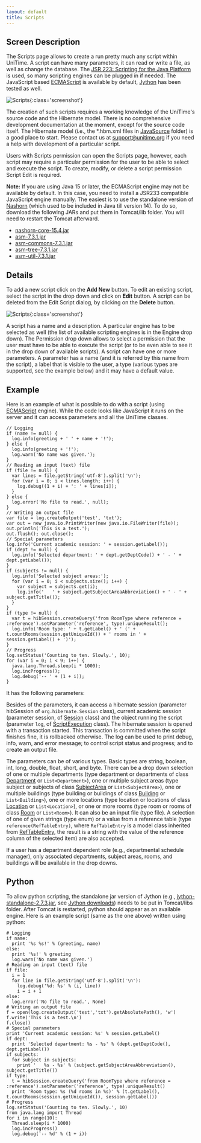 ```yaml
---
layout: default
title: Scripts
---
```



## Screen Description

The Scripts page allows to create a run pretty much any script within UniTime. A script can have many parameters, it can read or write a file, as well as change the database. The [JSR 223: Scripting for the Java Platform](http://docs.oracle.com/javase/6/docs/technotes/guides/scripting/) is used, so many scripting engines can be plugged in if needed. The JavaScript based [ECMAScript](https://en.wikipedia.org/wiki/ECMAScript) is available by default, [Jython](https://jython.readthedocs.io/en/latest/JythonAndJavaIntegration) has been tested as well.

![Scripts](images/scripts-1.png){:class='screenshot'}

The creation of such scripts requires a working knowledge of the UniTime's source code and the Hibernate model. There is no comprehensive development documentation at the moment, except for the source code itself. The Hibernate model (i.e., the *.hbm.xml files in [JavaSource](https://github.com/UniTime/unitime/tree/master/JavaSource) folder) is a good place to start. Please contact us at [support@unitime.org](mailto:support@unitime.org) if you need a help with development of a particular script.

Users with Scripts permission can open the Scripts page, however, each script may require a particular permission for the user to be able to select and execute the script. To create, modify, or delete a script permission Script Edit is required.

**Note:** If you are using Java 15 or later, the ECMAScript engine may not be available by default. In this case, you need to install a JSR233 compatible JavaScript engine manually. The easiest is to use the standalone version of [Nashorn](https://github.com/openjdk/nashorn) (which used to be included in Java till version 14). To do so, download the following JARs and put them in Tomcat/lib folder. You will need to restart the Tomcat afterward.

* [nashorn-core-15.4.jar](https://repo1.maven.org/maven2/org/openjdk/nashorn/nashorn-core/15.4/nashorn-core-15.4.jar)
* [asm-7.3.1.jar](https://repo1.maven.org/maven2/org/ow2/asm/asm/7.3.1/asm-7.3.1.jar)
* [asm-commons-7.3.1.jar](https://repo1.maven.org/maven2/org/ow2/asm/asm-commons/7.3.1/asm-commons-7.3.1.jar)
* [asm-tree-7.3.1.jar](https://repo1.maven.org/maven2/org/ow2/asm/asm-tree/7.3.1/asm-tree-7.3.1.jar)
* [asm-util-7.3.1.jar](https://repo1.maven.org/maven2/org/ow2/asm/asm-util/7.3.1/asm-util-7.3.1.jar)

## Details

To add a new script click on the **Add New** button. To edit an existing script, select the script in the drop down and click on **Edit** button. A script can be deleted from the Edit Script dialog, by clicking on the **Delete** button.


![Scripts](images/scripts-2.png){:class='screenshot'}

A script has a name and a description. A particular engine has to be selected as well (the list of available scripting engines is in the Engine drop down). The Permission drop down allows to select a permission that the user must have to be able to execute the script (or to be even able to see it in the drop down of available scripts). A script can have one or more parameters. A parameter has a name (and it is referred by this name from the script), a label that is visible to the user, a type (various types are supported, see the example below) and it may have a default value.

## Example

Here is an example of what is possible to do with a script (using [ECMAScript](https://en.wikipedia.org/wiki/ECMAScript) engine). While the code looks like JavaScript it runs on the server and it can access parameters and all the UniTime classes.
```
// Logging
if (name != null) {
  log.info(greeting + ' ' + name + '!');
} else {
  log.info(greeting + '!');
  log.warn('No name was given.');
}
// Reading an input (text) file
if (file != null) {
  var lines = file.getString('utf-8').split('\n');
  for (var i = 0; i < lines.length; i++) {
    log.debug((1 + i) + ': ' + lines[i]);
  }
} else {
  log.error('No file to read.', null);
}
// Writing an output file
var file = log.createOutput('test', 'txt');
var out = new java.io.PrintWriter(new java.io.FileWriter(file));
out.println('This is a test.');
out.flush(); out.close();
// Special parameters
log.info('Current academic session: ' + session.getLabel());
if (dept != null) {
  log.info('Selected department: ' + dept.getDeptCode() + ' - ' + dept.getLabel());
}
if (subjects != null) {
  log.info('Selected subject areas:');
  for (var i = 0; i < subjects.size(); i++) {
    var subject = subjects.get(i);
    log.info('   ' + subject.getSubjectAreaAbbreviation() + ' - ' + subject.getTitle());
  }
}
if (type != null) {
  var t = hibSession.createQuery('from RoomType where reference = :reference').setParameter('reference', type).uniqueResult();
  log.info('Room type: ' + t.getLabel() + ' (' + t.countRooms(session.getUniqueId()) + ' rooms in ' + session.getLabel() + ')');
}
// Progress
log.setStatus('Counting to ten. Slowly.', 10);
for (var i = 0; i < 9; i++) {
  java.lang.Thread.sleep(i * 1000);
  log.incProgress();
  log.debug('-- ' + (1 + i));
}
```

It has the following parameters:


Besides of the parameters, it can access a hibernate session (parameter hibSession of `org.hibernate.Session` class), current academic session (parameter session, of [Session](https://github.com/UniTime/unitime/tree/master/JavaSource/org/unitime/timetable/model/Session.java) class) and the object running the script (parameter `log`, of [ScriptExecution](https://github.com/UniTime/unitime/tree/master/JavaSource/org/unitime/timetable/server/script/ScriptExecution.java) class). The hibernate session is opened with a transaction started. This transaction is committed when the script finishes fine, it is rollbacked otherwise. The log can be used to print debug, info, warn, and error message; to control script status and progress; and to create an output file.

The parameters can be of various types. Basic types are string, boolean, int, long, double, float, short, and byte. There can be a drop down selection of one or multiple departments (type department or departments of class [Department](https://github.com/UniTime/unitime/tree/master/JavaSource/org/unitime/timetable/model/Department.java) or `List<Department>`), one or multiple subject areas (type subject or subjects of class [SubjectArea](https://github.com/UniTime/unitime/tree/master/JavaSource/org/unitime/timetable/model/SubjectArea.java) or `List<SubjectArea>`), one or multiple buildings (type building or buildings of class [Building](https://github.com/UniTime/unitime/tree/master/JavaSource/org/unitime/timetable/model/Building.java) or `List<Building>`), one or more locations (type location or locations of class [Location](https://github.com/UniTime/unitime/tree/master/JavaSource/org/unitime/timetable/model/Location.java) or `List<Location>`), or one or more rooms (type room or rooms of class [Room](https://github.com/UniTime/unitime/tree/master/JavaSource/org/unitime/timetable/model/Room.java) or `List<Room>`). It can also be an input file (type file). A selection of one of given strings (type enum) or a value from a reference table (type `reference(RefTableEntry)`, where `RefTableEntry` is a model class inherited from [RefTableEntry](https://github.com/UniTime/unitime/tree/master/JavaSource/org/unitime/timetable/model/RefTableEntry.java), the result is a string with the value of the reference column of the selected item) are also accepted.

If a user has a department dependent role (e.g., departmental schedule manager), only associated departments, subject areas, rooms, and buildings will be available in the drop downs.

## Python

To allow python scripting, the standalone jar version of Jython (e.g., [jython-standalone-2.7.3.jar](https://repo1.maven.org/maven2/org/python/jython-standalone/2.7.3/jython-standalone-2.7.3.jar), see [Jython downloads](https://www.jython.org/download.html)) needs to be put in Tomcat/libs folder. After Tomcat is restarted, python should appear as an available engine. Here is an example script (same as the one above) written using python:
```
# Logging
if name:
  print '%s %s!' % (greeting, name)
else:
  print '%s!' % greeting
  log.warn('No name was given.')
# Reading an input (text) file
if file:
  i = 1
  for line in file.getString('utf-8').split('\n'):
    log.debug('%d: %s' % (i, line))
    i = i + 1
else:
  log.error('No file to read.', None)
# Writing an output file
f = open(log.createOutput('test','txt').getAbsolutePath(), 'w')
f.write('This is a test.\n')
f.close()
# Special parameters
print 'Current academic session: %s' % session.getLabel()
if dept:
  print 'Selected department: %s - %s' % (dept.getDeptCode(), dept.getLabel())
if subjects:
  for subject in subjects:
    print '   %s - %s' % (subject.getSubjectAreaAbbreviation(), subject.getTitle())
if type:
  t = hibSession.createQuery('from RoomType where reference = :reference').setParameter('reference', type).uniqueResult()
  print 'Room type: %s (%d rooms in %s)' % (t.getLabel(), t.countRooms(session.getUniqueId()), session.getLabel())
# Progress
log.setStatus('Counting to ten. Slowly.', 10)
from java.lang import Thread
for i in range(10):
  Thread.sleep(i * 1000)
  log.incProgress()
  log.debug('-- %d' % (1 + i))
```
